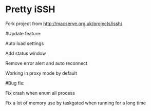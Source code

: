 # Pretty iSSH

Fork project from http://macserve.org.uk/projects/issh/

#Update feature:

Auto load settings

Add status window

Remove error alert and auto reconnect

Working in proxy mode by default

#Bug fix:

Fix crash when enum all process

Fix a lot of memory use by taskgated when running for a long time
